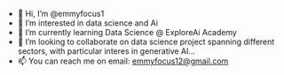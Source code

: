 - 👋 Hi, I’m @emmyfocus1
- 👀 I’m interested in data science and Ai
- 🌱 I’m currently learning Data Science @ ExploreAi Academy 
- 💞️ I’m looking to collaborate on data science project spanning different sectors, with particular interes in generative AI...
- 📫 You can reach me on email: emmyfocus12@gmail.com

<!---
emmyfocus1/emmyfocus1 is a ✨ special ✨ repository because its `README.md` (this file) appears on your GitHub profile.
You can click the Preview link to take a look at your changes.
--->
